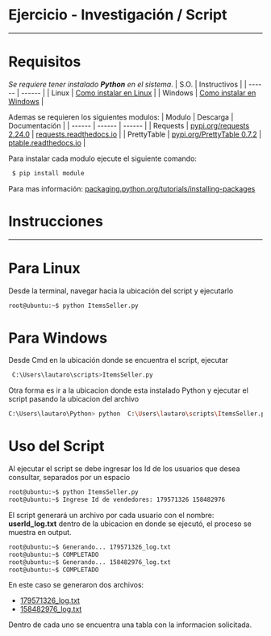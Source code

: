 # Ejercicio - Investigación / Script
---
# Requisitos
*Se requiere tener instalado **Python** en el sistema*.
| S.O. | Instructivos |
| ------ | ------ |
| Linux | [Como instalar en Linux](https://www.comoinstalarlinux.com/como-instalar-python-3-en-tu-distro-linux/) |
| Windows | [Como instalar en Windows](https://docs.python.org/3/using/windows.html#the-full-installer) |

Ademas se requieren los siguientes modulos:
| Modulo | Descarga | Documentación |
| ------ | ------ | ------ |
| Requests | [pypi.org/requests 2.24.0](https://pypi.org/project/requests/#files) | [requests.readthedocs.io](https://requests.readthedocs.io/en/master/) |
| PrettyTable | [pypi.org/PrettyTable 0.7.2](https://pypi.org/project/PrettyTable/#files) | [ptable.readthedocs.io](https://ptable.readthedocs.io/en/latest/tutorial.html) |

Para instalar cada modulo ejecute el siguiente comando:
 
```sh
 $ pip install module
```

Para mas información: [packaging.python.org/tutorials/installing-packages](https://packaging.python.org/tutorials/installing-packages/#)
# Instrucciones
---

# Para Linux

Desde la terminal, navegar hacia la ubicación del script y ejecutarlo
 ```sh
 root@ubuntu:~$ python ItemsSeller.py
```


# Para Windows
 Desde Cmd en la ubicación donde se encuentra el script, ejecutar
```sh
 C:\Users\lautaro\scripts>ItemsSeller.py
```
 Otra forma es ir a la ubicacion donde esta instalado Python y ejecutar el script pasando la ubicacion del archivo
 ```sh
 C:\Users\lautaro\Python> python  C:\Users\lautaro\scripts\ItemsSeller.py
```

# Uso del Script

Al ejecutar el script se debe ingresar los Id de los usuarios que desea consultar,  separados por un espacio
 ```sh
 root@ubuntu:~$ python ItemsSeller.py
 root@ubuntu:~$ Ingrese Id de vendedores: 179571326 158482976
```
El script generará un archivo por cada usuario con el nombre: **userId_log.txt**  dentro de la ubicacion en donde se ejecutó, el proceso se muestra en output.

 ```sh
 root@ubuntu:~$ Generando... 179571326_log.txt
 root@ubuntu:~$ COMPLETADO
 root@ubuntu:~$ Generando... 158482976_log.txt
 root@ubuntu:~$ COMPLETADO
 ```
 En este caso se generaron dos archivos: 
 - [179571326_log.txt](https://github.com/eperez96/EjercicioScript/blob/master/179571326_log.txt)
 - [158482976_log.txt](https://github.com/eperez96/EjercicioScript/blob/master/158482976_log.txt)
 
 Dentro de cada uno se encuentra una tabla con la informacion solicitada.

